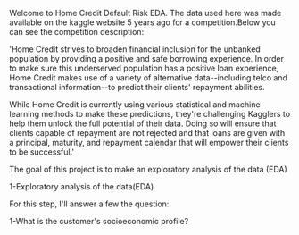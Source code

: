 Welcome to Home Credit Default Risk EDA. The data used here was made available on the kaggle website 5 years ago for a competition.Below you can see the competition description:

'Home Credit strives to broaden financial inclusion for the unbanked population by providing a positive and safe borrowing experience. In order to make sure this underserved population has a positive loan experience, Home Credit makes use of a variety of alternative data--including telco and transactional information--to predict their clients' repayment abilities.

While Home Credit is currently using various statistical and machine learning methods to make these predictions, they're challenging Kagglers to help them unlock the full potential of their data. Doing so will ensure that clients capable of repayment are not rejected and that loans are given with a principal, maturity, and repayment calendar that will empower their clients to be successful.'

The goal of this project is to make an exploratory analysis of the data (EDA)


1-Exploratory analysis of the data(EDA)

For this step, I'll answer a few the question:

1-What is the customer's socioeconomic profile?

